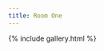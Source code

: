 ```yaml
---
title: Room One
---
```

{% include gallery.html %}
<a-entity environment="preset: arches"></a-entity>
